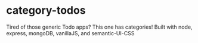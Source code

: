 # category-todos
Tired of those generic Todo apps? This one has categories! Built with node, express, mongoDB, vanillaJS, and semantic-UI-CSS
